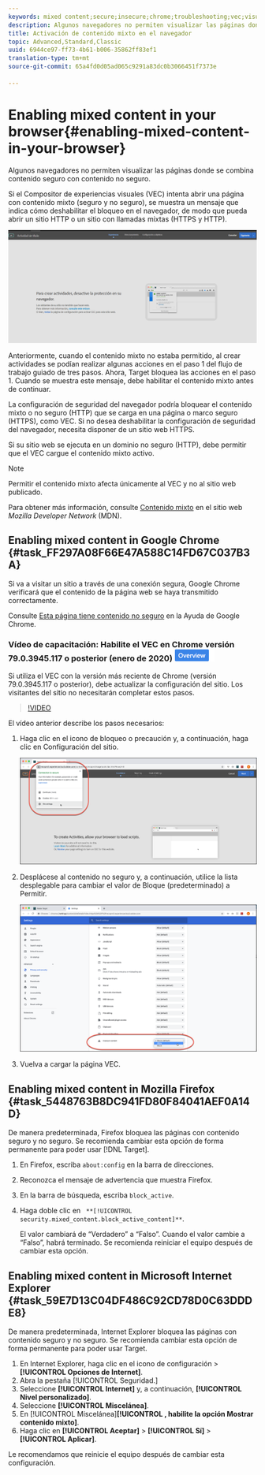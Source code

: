 ```yaml
---
keywords: mixed content;secure;insecure;chrome;troubleshooting;vec;visual experience composer;unsecure
description: Algunos navegadores no permiten visualizar las páginas donde se combina contenido seguro con contenido no seguro.
title: Activación de contenido mixto en el navegador
topic: Advanced,Standard,Classic
uuid: 6944ce97-ff73-4b61-b006-35862ff83ef1
translation-type: tm+mt
source-git-commit: 65a4fd0d05ad065c9291a83dc0b3066451f7373e

---
```



# Enabling mixed content in your browser{#enabling-mixed-content-in-your-browser}

Algunos navegadores no permiten visualizar las páginas donde se combina contenido seguro con contenido no seguro.

Si el Compositor de experiencias visuales (VEC) intenta abrir una página con contenido mixto (seguro y no seguro), se muestra un mensaje que indica cómo deshabilitar el bloqueo en el navegador, de modo que pueda abrir un sitio HTTP o un sitio con llamadas mixtas (HTTPS y HTTP).

![](assets/mixed_content_warning.gif)

Anteriormente, cuando el contenido mixto no estaba permitido, al crear actividades se podían realizar algunas acciones en el paso 1 del flujo de trabajo guiado de tres pasos. Ahora, Target bloquea las acciones en el paso 1. Cuando se muestra este mensaje, debe habilitar el contenido mixto antes de continuar.

La configuración de seguridad del navegador podría bloquear el contenido mixto o no seguro (HTTP) que se carga en una página o marco seguro (HTTPS), como VEC. Si no desea deshabilitar la configuración de seguridad del navegador, necesita disponer de un sitio web HTTPS.

Si su sitio web se ejecuta en un dominio no seguro (HTTP), debe permitir que el VEC cargue el contenido mixto activo.

>[!NOTE]
>
>Permitir el contenido mixto afecta únicamente al VEC y no al sitio web publicado.

Para obtener más información, consulte [Contenido mixto](https://developer.mozilla.org/en-US/docs/Web/Security/Mixed_content) en el sitio web *Mozilla Developer Network* (MDN).

## Enabling mixed content in Google Chrome {#task_FF297A08F66E47A588C14FD67C037B3A}

Si va a visitar un sitio a través de una conexión segura, Google Chrome verificará que el contenido de la página web se haya transmitido correctamente.

Consulte [Esta página tiene contenido no seguro](https://support.google.com/chrome/answer/1342714?hl=en) en la Ayuda de Google Chrome.

### Vídeo de capacitación: Habilite el VEC en Chrome versión 79.0.3945.117 o posterior (enero de 2020) ![Indicador de información general](/help/assets/overview.png)

Si utiliza el VEC con la versión más reciente de Chrome (versión 79.0.3945.117 o posterior), debe actualizar la configuración del sitio. Los visitantes del sitio no necesitarán completar estos pasos.

>[!VIDEO](https://www.youtube.com/watch?v=6zGCi5Y8eVo)

El vídeo anterior describe los pasos necesarios:

1. Haga clic en el icono de bloqueo o precaución y, a continuación, haga clic en Configuración del sitio.

   ![Configuración del sitio](/help/c-experiences/c-visual-experience-composer/r-troubleshoot-composer/assets/site-settings.png)

1. Desplácese al contenido no seguro y, a continuación, utilice la lista desplegable para cambiar el valor de Bloque (predeterminado) a Permitir.

   ![Contenido no seguro](/help/c-experiences/c-visual-experience-composer/r-troubleshoot-composer/assets/insecure-content.png)

1. Vuelva a cargar la página VEC.

## Enabling mixed content in Mozilla Firefox {#task_5448763B8DC941FD80F84041AEF0A14D}

De manera predeterminada, Firefox bloquea las páginas con contenido seguro y no seguro. Se recomienda cambiar esta opción de forma permanente para poder usar [!DNL Target].

1. En Firefox, escriba `about:config` en la barra de direcciones.
1. Reconozca el mensaje de advertencia que muestra Firefox.
1. En la barra de búsqueda, escriba `block_active`.
1. Haga doble clic en ` **[!UICONTROL security.mixed_content.block_active_content]**`.

   El valor cambiará de “Verdadero” a “Falso”. Cuando el valor cambie a “Falso”, habrá terminado.  Se recomienda reiniciar el equipo después de cambiar esta opción.

## Enabling mixed content in Microsoft Internet Explorer {#task_59E7D13C04DF486C92CD78D0C63DDDE8}

De manera predeterminada, Internet Explorer bloquea las páginas con contenido seguro y no seguro. Se recomienda cambiar esta opción de forma permanente para poder usar Target.

1. En Internet Explorer, haga clic en el icono de configuración > **[!UICONTROL Opciones de Internet]**.
1. Abra la pestaña [!UICONTROL Seguridad.]
1. Seleccione **[!UICONTROL Internet]** y, a continuación, **[!UICONTROL Nivel personalizado]**.
1. Seleccione **[!UICONTROL Miscelánea]**.
1. En [!UICONTROL Miscelánea]**[!UICONTROL , habilite la opción Mostrar contenido mixto]**.
1. Haga clic en **[!UICONTROL Aceptar]** > **[!UICONTROL Sí]** > **[!UICONTROL Aplicar]**.

Le recomendamos que reinicie el equipo después de cambiar esta configuración.

